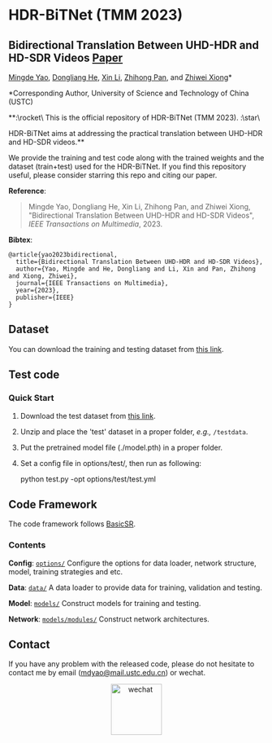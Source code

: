 
# HDR-BiTNet (TMM 2023)

## Bidirectional Translation Between UHD-HDR and HD-SDR Videos [Paper](https://ieeexplore.ieee.org/document/10025794/)

[Mingde Yao](https://scholar.google.com/citations?user=fsE3MzwAAAAJ&hl=en), [Dongliang He](https://scholar.google.com/citations?user=ui6DYGoAAAAJ&hl=en), [Xin Li](https://scholar.google.com/citations?user=4BEGYMwAAAAJ&hl=zh-CN), [Zhihong Pan](https://scholar.google.com/citations?user=IVxQvz0AAAAJ&hl=en), and [Zhiwei Xiong](http://staff.ustc.edu.cn/~zwxiong/)*

*Corresponding Author, University of Science and Technology of China (USTC)

**:\rocket\ This is the official repository of HDR-BiTNet (TMM 2023). :\star\

 HDR-BiTNet aims at addressing the practical translation between UHD-HDR and HD-SDR videos.**

We provide the training and test code along with the trained weights and the dataset (train+test) used for the HDR-BiTNet. If you find this repository useful, please consider starring this repo and citing our paper.

**Reference**:  
> Mingde Yao, Dongliang He, Xin Li, Zhihong Pan, and Zhiwei Xiong, "Bidirectional Translation Between UHD-HDR and HD-SDR Videos",
*IEEE Transactions on Multimedia*, 2023.

**Bibtex**:

```
@article{yao2023bidirectional,
  title={Bidirectional Translation Between UHD-HDR and HD-SDR Videos},
  author={Yao, Mingde and He, Dongliang and Li, Xin and Pan, Zhihong and Xiong, Zhiwei},
  journal={IEEE Transactions on Multimedia},
  year={2023},
  publisher={IEEE}
}
```

## Dataset

You can download the training and testing dataset from [this link](https://drive.google.com/open?id=144QYC403NrFXunlsr4k8MXUCxrlauVYH).

## Test code

### Quick Start
1. Download the test dataset from [this link](https://drive.google.com/open?id=144QYC403NrFXunlsr4k8MXUCxrlauVYH).
2. Unzip and place the 'test' dataset in a proper folder, _e.g.,_ `/testdata`.
3. Put the pretrained model file (./model.pth) in a proper folder.
4. Set a config file in options/test/, then run as following:


    python test.py -opt options/test/test.yml


## Code Framework
The code framework follows [BasicSR](https://github.com/xinntao/BasicSR/tree/master/codes). 

### Contents

**Config**: [`options/`](./options) Configure the options for data loader, network structure, model, training strategies and etc.

**Data**: [`data/`](./data) A data loader to provide data for training, validation and testing.

**Model**: [`models/`](./models) Construct models for training and testing.

**Network**: [`models/modules/`](./models/modules) Construct network architectures.



<!-- This repository is the **official implementation** of the paper, "Bidirectional Translation Between UHD-HDR and HD-SDR Videos", where more implementation details are presented. -->


## Contact


If you have any problem with the released code, please do not hesitate to contact me by email (mdyao@mail.ustc.edu.cn) or wechat. 
<div align=center><img width="100" alt="wechat" src="https://user-images.githubusercontent.com/33108887/225539514-7c10ccc7-0710-4d7a-8a09-643cf3832d53.png"></div>
<!---
<div align=center><img width="100" alt="wechat" src="https://user-images.githubusercontent.com/33108887/225539514-7c10ccc7-0710-4d7a-8a09-643cf3832d53.png"></div>
-->

